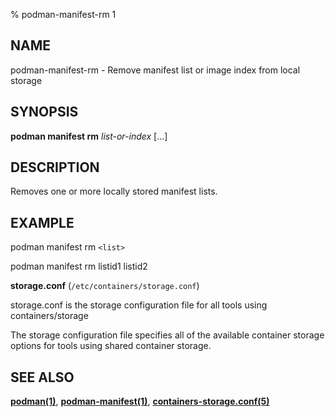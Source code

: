% podman-manifest-rm 1

## NAME
podman\-manifest\-rm - Remove manifest list or image index from local storage

## SYNOPSIS
**podman manifest rm** *list-or-index* [...]

## DESCRIPTION
Removes one or more locally stored manifest lists.

## EXAMPLE

podman manifest rm `<list>`

podman manifest rm listid1 listid2

**storage.conf** (`/etc/containers/storage.conf`)

storage.conf is the storage configuration file for all tools using containers/storage

The storage configuration file specifies all of the available container storage options for tools using shared container storage.

## SEE ALSO
**[podman(1)](podman.1.md)**, **[podman-manifest(1)](podman-manifest.1.md)**,  **[containers-storage.conf(5)](https://github.com/containers/storage/blob/main/docs/containers-storage.conf.5.md)**
